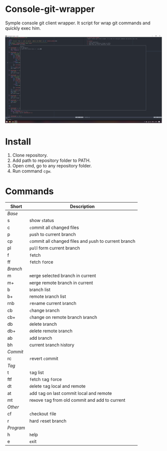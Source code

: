 # Console-git-wrapper
Symple console git client wrapper. It script for wrap git commands and quickly exec him.

![Screenshot](https://github.com/ta-tikoma/console-git-wrapper/raw/master/screenshot.png)

# Install
1. Clone repository.
2. Add path to repository folder to PATH.
3. Open cmd, go to any repository folder.
4. Run command `cgw`.

# Commands
  
| Short | Description |
| --- | --- |
| *Base* ||
| s   | show `s`tatus  |
| c   | `c`ommit all changed files  |
| p   | `p`ush to current branch  |
| cp  | `c`ommit all changed files and `p`ush to current branch  |
| pl  | `p`u`l`l form current branch  |
| f   | `f`etch  |
| ff  | `f`etch `f`orce  |
| *Branch* ||
| m   | `m`erge selected branch in current  |
| m+  | `m`erge remote branch in current  |
| b   | `b`ranch list |
| b+  |  remote `b`ranch list |
| rnb | `r`e`n`ame current `b`ranch|
| cb  | `c`hange `b`ranch   |
| cb+ | `c`hange on remote branch `b`ranch   |
| db  | `d`elete `b`ranch  |
| db+ | `d`elete remote `b`ranch  |
| ab  | `a`dd `b`ranch  |
| bh  | current `b`ranch `h`istory|
| *Commit* ||
| rc  | `r`evert `c`ommit  |
| *Tag* ||
| t   | `t`ag list  |
| ftf | `f`etch `t`ag `f`orce |
| dt  | `d`elete `t`ag  local and remote|
| at  | `a`dd `t`ag on last commit local and remote|
| mt  | re`m`ove `t`ag from old commit and add to current |
| *Other* ||
| cf  | `c`heckout `f`ile  |
| r   | hard `r`eset branch  |
| *Program* ||
| h   | `h`elp  |
| e   | `e`xit  |

